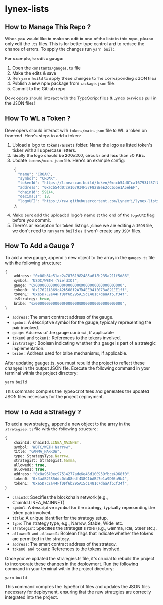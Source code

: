 # lynex-lists

## How to Manage This Repo ?

When you would like to make an edit to one of the lists in this repo, please only edit the `.ts` files. This is for better type control and to reduce the chance of errors. To apply the changes run `yarn build`.

For example, to edit a gauge:

1. Open the `constants/gauges.ts` file
2. Make the edits & save
3. Run `yarn build` to apply these changes to the corresponding JSON files
4. Publish a new npm package from `package.json` file.
5. Commit to the Github repo

Developers should interact with the TypeScript files & Lynex services pull in the JSON files!

## How To WL a Token ?

Developers should interact with `tokens/main.json` file to WL a token on frontend. Here's steps to add a token:

1. Upload a logo to `tokens/assets` folder. Name the logo as listed token's ticker with all uppercase letters.
2. Ideally the logo should be 200x200, circular and less than 50 KBs.
3. Update `tokens/main.json` file. Here's an example config:

```ts
    {
      "name": "CROAK",
      "symbol": "CROAK",
      "tokenId": "https://lineascan.build/token/0xacb54d07ca167934f57f829bee2cc665e1a5ebef",
      "address": "0xaCb54d07cA167934F57F829BeE2cC665e1A5ebEF",
      "chainId": 59144,
      "decimals": 18,
      "logoURI": "https://raw.githubusercontent.com/Lynexfi/lynex-lists/main/tokens/assets/CROAK.png"
    },
```
4. Make sure add the uploaded logo's name at the end of the `logoURI` flag before you commit.
5. There's an exception for token listings ,since we are editing a `JSON` file, we don't need to run `yarn build` as it won't create any `JSON` files.

## How To Add a Gauge ?

To add a new gauge, append a new object to the array in the `gauges.ts` file with the following structure:

```typescript
{
    address: "0x00b34e51ac2a78761982485a618b235a211f5d86",
    symbol: "USDC/WETH (YieldIQ)",
    gauge: "0x0000000000000000000000000000000000000000",
    token0: "0x176211869cA2b568f2A7D4EE941E073a821EE1ff",
    token1: "0xe5D7C2a44FfDDf6b295A15c148167daaAf5Cf34f", 
    isStrategy: true,
    bribe: "0x0000000000000000000000000000000000000000",
}
```

- `address`: The smart contract address of the gauge.
- `symbol`: A descriptive symbol for the gauge, typically representing the pair involved.
- `gauge`: Address of the gauge contract, if applicable.
- `token0` and `token1` : References to the tokens involved.
- `isStrategy` : Boolean indicating whether this gauge is part of a strategic implementation.
- `bribe` : Address used for bribe mechanisms, if applicable.

After updating gauges.ts, you must rebuild the project to reflect these changes in the output JSON file. Execute the following command in your terminal within the project directory:

```ts
yarn build
```

This command compiles the TypeScript files and generates the updated JSON files necessary for the project deployment.

## How To Add a Strategy ?

To add a new strategy, append a new object to the array in the `strategies.ts` file with the following structure:

```typescript
{
    chainId: ChainId.LINEA_MAINNET,
    symbol: "WBTC/WETH Narrow",
    title: "GAMMA_NARROW",
    type: StrategyType.Narrow,
    strategist: Strategist.Gamma,
    allowed0: true,
    allowed1: true,
    address: "0x8a9570ec97534277ade6e46d100939fbce4968f0",
    token0: "0x3aAB2285ddcDdaD8edf438C1bAB47e1a9D05a9b4",
    token1: "0xe5D7C2a44FfDDf6b295A15c148167daaAf5Cf34f",
}
```

- `chainId`: Specifies the blockchain network (e.g., ChainId.LINEA_MAINNET).
- `symbol`: A descriptive symbol for the strategy, typically representing the token pair involved.
- `title`: A unique identifier for the strategy setup.
- `type`: The strategy type, e.g., Narrow, Stable, Wide, etc.
- `strategist`: Specifies the strategist's role (e.g., Gamma, Ichi, Steer etc.).
- `allowed0 and allowed1`: Boolean flags that indicate whether the tokens are permitted in the strategy.
- `address`: The smart contract address of the strategy.
- `token0 and token1`: References to the tokens involved.

Once you've updated the strategies.ts file, it's crucial to rebuild the project to incorporate these changes in the deployment. Run the following command in your terminal within the project directory:

```ts
yarn build
```

This command compiles the TypeScript files and updates the JSON files necessary for deployment, ensuring that the new strategies are correctly integrated into the project.

